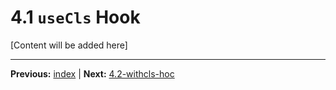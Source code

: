 # 4.1 `useCls` Hook

[Content will be added here]

---

**Previous:** [index](./index.md) | **Next:** [4.2-withcls-hoc](./4.2-withcls-hoc.md)
